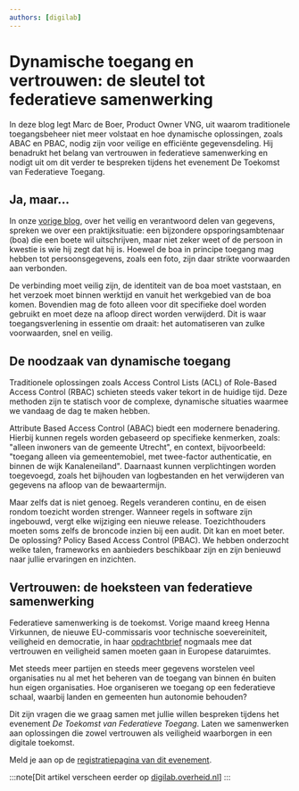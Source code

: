 ```yaml
---
authors: [digilab]
---
```


# Dynamische toegang en vertrouwen: de sleutel tot federatieve samenwerking

In deze blog legt Marc de Boer, Product Owner VNG, uit waarom traditionele
toegangsbeheer niet meer volstaat en hoe dynamische oplossingen, zoals ABAC en
PBAC, nodig zijn voor veilige en efficiënte gegevensdeling. Hij benadrukt het
belang van vertrouwen in federatieve samenwerking en nodigt uit om dit verder te
bespreken tijdens het evenement De Toekomst van Federatieve Toegang.

<!-- truncate -->

## Ja, maar…

In onze
[vorige blog](https://digilab.overheid.nl/blog/delen-van-gegevens-dat-kan-en-moet-beter/),
over het veilig en verantwoord delen van gegevens, spreken we over een
praktijksituatie: een bijzondere opsporingsambtenaar (boa) die een boete wil
uitschrijven, maar niet zeker weet of de persoon in kwestie is wie hij zegt dat
hij is. Hoewel de boa in principe toegang mag hebben tot persoonsgegevens, zoals
een foto, zijn daar strikte voorwaarden aan verbonden.

De verbinding moet veilig zijn, de identiteit van de boa moet vaststaan, en het
verzoek moet binnen werktijd en vanuit het werkgebied van de boa komen.
Bovendien mag de foto alleen voor dit specifieke doel worden gebruikt en moet
deze na afloop direct worden verwijderd. Dit is waar toegangsverlening in
essentie om draait: het automatiseren van zulke voorwaarden, snel en veilig.

## De noodzaak van dynamische toegang

Traditionele oplossingen zoals Access Control Lists (ACL) of Role-Based Access
Control (RBAC) schieten steeds vaker tekort in de huidige tijd. Deze methoden
zijn te statisch voor de complexe, dynamische situaties waarmee we vandaag de
dag te maken hebben.

Attribute Based Access Control (ABAC) biedt een modernere benadering. Hierbij
kunnen regels worden gebaseerd op specifieke kenmerken, zoals: "alleen inwoners
van de gemeente Utrecht", en context, bijvoorbeeld: "toegang alleen via
gemeentemobiel, met twee-factor authenticatie, en binnen de wijk Kanaleneiland".
Daarnaast kunnen verplichtingen worden toegevoegd, zoals het bijhouden van
logbestanden en het verwijderen van gegevens na afloop van de bewaartermijn.

Maar zelfs dat is niet genoeg. Regels veranderen continu, en de eisen rondom
toezicht worden strenger. Wanneer regels in software zijn ingebouwd, vergt elke
wijziging een nieuwe release. Toezichthouders moeten soms zelfs de broncode
inzien bij een audit. Dit kan en moet beter. De oplossing? Policy Based Access
Control (PBAC). We hebben onderzocht welke talen, frameworks en aanbieders
beschikbaar zijn en zijn benieuwd naar jullie ervaringen en inzichten.

## Vertrouwen: de hoeksteen van federatieve samenwerking

Federatieve samenwerking is de toekomst. Vorige maand kreeg Henna Virkunnen, de
nieuwe EU-commissaris voor technische soevereiniteit, veiligheid en democratie,
in haar
[opdrachtbrief](https://commission.europa.eu/document/download/3b537594-9264-4249-a912-5b102b7b49a3_en?filename=Mission%20letter%20-%20VIRKKUNEN.pdf)
nogmaals mee dat vertrouwen en veiligheid samen moeten gaan in Europese
dataruimtes.

<!-- ![](/uploads/henna-virkkunen_1.jpg) -->

Met steeds meer partijen en steeds meer gegevens worstelen veel organisaties nu
al met het beheren van de toegang van binnen én buiten hun eigen organisaties.
Hoe organiseren we toegang op een federatieve schaal, waarbij landen en
gemeenten hun autonomie behouden?

Dit zijn vragen die we graag samen met jullie willen bespreken tijdens het
evenement _De Toekomst van Federatieve Toegang_. Laten we samenwerken aan
oplossingen die zowel vertrouwen als veiligheid waarborgen in een digitale
toekomst.

Meld je aan op de
[registratiepagina van dit evenement](https://digilab.pleio.nl/groups/view/fdadad2d-155d-4395-a010-67003d2d9e8a/de-toekomst-van-federatieve-toegang/events/view/80376d03-aef4-4d12-be91-e9c1b5c1fffc/de-toekomst-van-federatieve-toegang).

:::note[Dit artikel verscheen eerder op
[digilab.overheid.nl](https://digilab.overheid.nl/blog/dynamische-toegang-en-vertrouwen-de-sleutel-tot-federatieve-samenwerking/)]
:::
